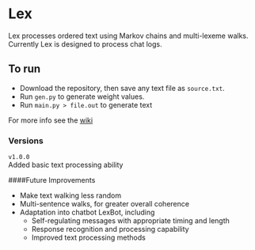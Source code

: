 # Lex
Lex processes ordered text using Markov chains and multi-lexeme walks. Currently Lex is designed to process chat logs.

## To run

- Download the repository, then save any text file as `source.txt`.
- Run `gen.py` to generate weight values.
- Run `main.py > file.out` to generate text

For more info see the [wiki](https://github.com/incogn/Lex/wiki/Lex)

### Versions

`v1.0.0`<br>
Added basic text processing ability

####Future Improvements
- Make text walking less random
- Multi-sentence walks, for greater overall coherence
- Adaptation into chatbot LexBot, including
  - Self-regulating messages with appropriate timing and length
  - Response recognition and processing capability
  - Improved text processing methods
